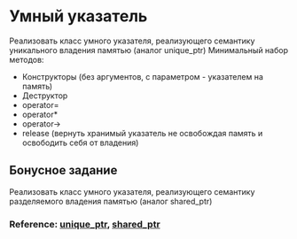 # Умный указатель
Реализовать класс умного указателя, реализующего семантику уникального владения памятью (аналог unique_ptr)
Минимальный набор методов:
- Конструкторы (без аргументов, с параметром - указателем на память)
- Деструктор
- operator=
- operator*
- operator->
- release (вернуть хранимый указатель не освобождая память и освободить себя от владения)




## Бонусное задание
Реализовать класс умного указателя, реализующего семантику разделяемого владения памятью (аналог shared_ptr)




### Reference: [unique_ptr], [shared_ptr]

[unique_ptr]: <http://ru.cppreference.com/w/cpp/memory/unique_ptr>
[shared_ptr]: <http://ru.cppreference.com/w/cpp/memory/shared_ptr>
